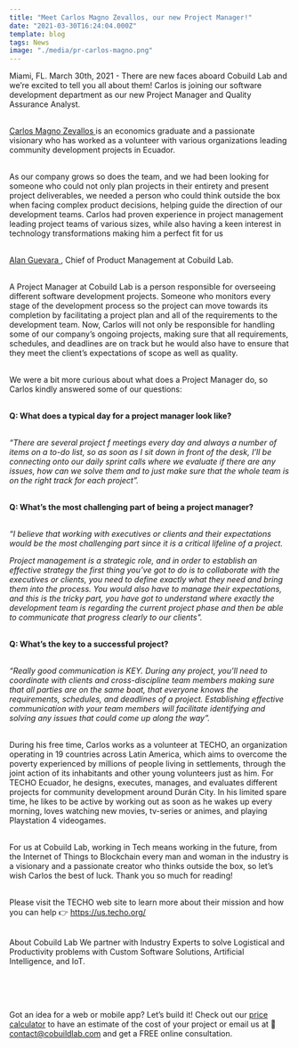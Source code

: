 ```yaml
---
title: "Meet Carlos Magno Zevallos, our new Project Manager!"
date: "2021-03-30T16:24:04.000Z"
template: blog
tags: News
image: "./media/pr-carlos-magno.png"
---
```


Miami, FL. March 30th, 2021 - There are new faces aboard Cobuild Lab and we’re excited to tell you all about them! Carlos is joining our software development department as our new Project Manager and Quality Assurance Analyst. <br> </br>

<a target="_blank" href="https://www.linkedin.com/in/carlosmagnozevallos/"> Carlos Magno Zevallos </a> is an economics graduate and a passionate visionary who has worked as a volunteer with various  organizations leading community development projects in Ecuador. <br> </br>

<block-quote> As our company grows so does the team, and we had been looking for someone who could not only plan projects in their entirety and present project deliverables, we needed a person who could think outside the box when facing complex product decisions, helping guide the direction of our development teams.  Carlos had proven experience in project management leading project teams of various sizes, while also having a keen interest in technology transformations  making him a perfect fit for us </block-quote> <br> </br>

<title-5 align="right"> <a target="_blank" href="https://www.linkedin.com/in/alanthinks"> Alan Guevara </a>, Chief of Product Management at Cobuild Lab. </title-5> <br> </br>


A Project Manager at Cobuild Lab is a person responsible for overseeing different software development projects. Someone who monitors every stage of the development process so the project can move towards its completion by facilitating a project plan and all of the requirements to the development team. Now, Carlos will not only be responsible for handling some of our  company’s ongoing projects, making sure that all requirements, schedules, and deadlines are on track but he would also have to ensure that they meet the client’s expectations of scope as well as quality.   <br> </br>


We were a bit more curious about what does a Project Manager do, so Carlos kindly answered some of our questions:  <br> </br>

**Q: What does a typical day for a project manager look like?**  <br> </br>

*“There are several project f meetings every day and always a number of items on a to-do list, so as soon as I sit down in front of the desk, I’ll be connecting onto our daily sprint calls where we evaluate if there are any issues, how can we solve them and to just make sure that the whole team is on the right track for each project”.*  <br> </br>


**Q: What’s the most challenging part of being a project manager?**  <br> </br>

*“I believe that working with executives or clients and their expectations would be the most challenging part since it is a critical lifeline of a project.*  

*Project management is a strategic role, and in order to establish an effective strategy the first thing you’ve got to do is to collaborate  with the executives or clients, you need to define exactly what they need and bring them into the process.  You would also have to manage their expectations, and this is the tricky part, you have got to understand where exactly the development team is  regarding the current project phase and then be able to communicate that progress clearly to our clients".*    <br> </br>


**Q: What’s the key to a successful project?**  <br> </br>

*“Really good communication is KEY. During any project, you’ll need to coordinate with clients and cross-discipline team members making sure that all parties are on the same boat, that everyone knows the requirements, schedules, and deadlines of a project. Establishing effective communication with your team members will facilitate identifying and solving any issues that could come up along the way”.*  <br> </br>



During his free time, Carlos works as a volunteer at TECHO, an organization operating in 19 countries across Latin America, which aims to overcome the poverty experienced by millions of people living in settlements, through the joint action of its inhabitants and other young volunteers just as him. For TECHO Ecuador, he designs, executes, manages, and evaluates different projects for community development around Durán City. In his limited spare time, he likes to be active by working out as soon as he wakes up every morning, loves watching new movies, tv-series or animes, and playing Playstation 4 videogames.  <br> </br>

For us at Cobuild Lab, working in Tech means working in the future, from the Internet of Things to Blockchain every man and woman in the industry is a visionary and a passionate creator who thinks outside the box, so let’s wish Carlos the best of luck.  Thank you so much for reading!  <br> </br>


Please visit the TECHO web site to learn more about their mission and how you can help 👉 https://us.techo.org/  <br> </br>



<title-5 align="left"> About Cobuild Lab </title-5>
We partner with Industry Experts to solve Logistical and Productivity problems with Custom Software Solutions, Artificial Intelligence, and IoT.  <br> </br>

<youtube-video id="5fbYxQNgJ7s&"></youtube-video>  <br> </br>

Got an idea for a web or mobile app? Let’s build it! Check out our <a target="_blank" href="https://cobuildlab.com/price-calculator/">  price calculator</a> to have an estimate of the cost of your project or email us at 📩 contact@cobuildlab.com and get a FREE online consultation. 


